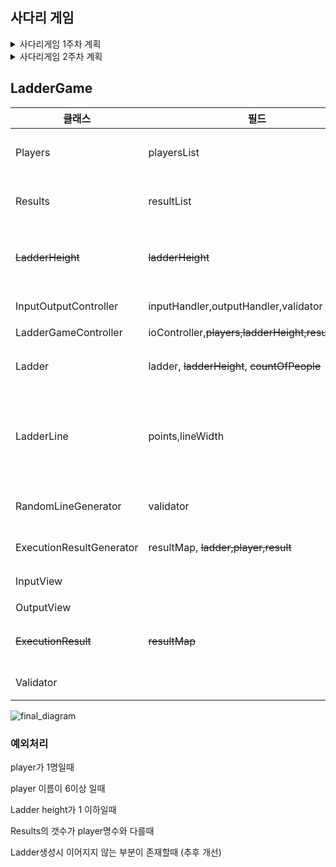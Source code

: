 ## 사다리 게임

<details>
<summary>사다리게임 1주차 계획</summary>
<div markdown="1">


**구현 사항**

- [x] [사다리게임 Step1 기본기능 구현(2023.3.6)](#사다리-게임-step1)

- [x] [사다리게임 Step2 (리팩토링) (2023.3.6)](#사다리-게임-step2)

- [x] [사다리게임 Step3 사다리 모양 개선(2023.3.7)](#사다리-게임-step3)

- [x] [사다리게임 Step4 (리팩토링) (2023.3.8)](#사다리-게임-step4)

- [x] [사다리게임 Step4 v2(리팩토링) (2023.3.9)](#사다리게임-step4-v2)

- [x] [사다리게임 Step4 v3(리팩토링) (2023.3.10)](#사다리-게임-step4-v3)

- [ ] [사다리게임 Step5]()

- [ ] [사다리게임 Step6]()



| 개념                                      | Step            |
| ----------------------------------------- | --------------- |
| StringBuilder & String Buffer             | Step1           |
| commitMessage 작성요령                    | Step2           |
| 클린코딩                                  | Step2           |
| 객체지향생활체조 원칙                     | Step4           |
| TestCode에서 터미널 입력 구현             | Step4           |
| object 형변환                             | Step4           |
| String.format()                           | Step4           |
| Error And Exception 종류 공부             | Step4  추가구현 |
| Assertion (org.junit, org.assertj 차이점) | Step4 추가구현  |
| java.lang                                 | Step4 추가구현  |
| ifPresent, isPresent,findFirst            | Step4 추가구현  |





## 사다리 게임 Step1

- [x] StringBuilder & String Buffer


- [x] n명의 사람과 m개의 사다리 개수를 입력한다.

- [x] 사다리 라인은 랜덤하게 있거나 없다. (`" - "` or `"  "`)

- [x] 사다리 생성 후 출력



### Step1 diagram



![step1_diagram(final)](https://raw.githubusercontent.com/CDBchan/Typora-img/main/img/step1_diagram(final).PNG)



## 사다리 게임 Step2

- [x] commitMessage 작성요령
- [x] 클린코딩
- [x] 메서드의 크기가 최대 10라인을 넘지 않도록 구현한다.
- [x] 들여쓰기(indent) depth를 2단계에서 1단계로 줄인다.
- [x] else를 사용하지 않는다.

### Step1과 비교했을때 개선 또는 구현 사항

- 2중 for문을 줄이기(indent depth를 2단계 ->1단계)
- 분기문 줄이기 (else를 사용하지 않는 방향으로 구현)



## 사다리 게임 Step3

- [x] 플레이어를 이름을 사용해서 추가 (이름은 최대 5글자)
- [x] 사람이름은 쉼표를 기준으로 구분
- [x] 사람 이름은 5글자를 기준으로 사다리 폭 증가
- [x] 사다리 라인이 겹치지 않도록 한다. (사다리가 다음과같이 생성되면 안된다. |-----|-----|)
- [x] 요구사항

> 구현을 할때 아래와 같은 **요구사항** 을 만족시키며 구현한다.
>
> - 메소드의 크기는 최대 10라인
> - indent depth를는 1단계
> - else 사용 X
> - ArrayList 와 Generic을 활용해 구현

### Step2와 비교했을때 개선 또는 구현 사항

- 클래스명을 좀더 직관적으로 변경

    - Main -> LadderGame .. 등

- InputHandler 클래스에 사용자의 이름 및 사다리 높이를 받는 메서드 getHeight,getName 메서드 구현

- Ladder클래스 안에 randomCheck 메서드를통해 사다리 라인이 겹치지 않도록 구현

- InputHandler 클래스에 사용자의 이름이 5글자가 넘는지 확인하는 validate 메서드 추가



### Step3 diagram

![step3_diagram](https://raw.githubusercontent.com/CDBchan/Typora-img/main/img/step3_diagram.PNG)



### Step3 결과

![step3_result](https://raw.githubusercontent.com/CDBchan/Typora-img/main/img/step3_result.PNG)



## 사다리게임 Step4

- [x] 객체지향생활체조 원칙
- [x] TestCode에서 터미널 입력 구현
- [x] object 형변환
- [x] String.format()

- [x] 패키지분리 및 적절한 접근제어자 사용
- [x] 로직을 구현하는 코드에 단위 테스트 구현

- [x] 코드 리팩토링



### Step3와 비교했을때 개선 또는 구현사항

- domain, View 패키지를 통해 클래스를 구분했다

- Ladder 클래스에 존재하는 ArrayList ladder를 출력하기위해 getter를 사용하는대신, toString()을 override 해 getter 메서드를 제거했다.

- InputOutputController 와 LadderGameController를 포함하는 controller패키지를 추가했다.

- 사다리의 Line의 상태를 가지고있는 LadderLine Class를 추가했다.

    - ![LadderLine](https://raw.githubusercontent.com/CDBchan/Typora-img/main/img/LadderLine.PNG)

      ArrayList ladder에 LadderLine클래스에 존재하는 ArrayList<boolean> points를 저장한다.

      LadderLine객체는 사다리에 존재하는 하나의 가로 라인을 나타낸다.

      ![ExampleOfLadder](https://raw.githubusercontent.com/CDBchan/Typora-img/main/img/ExampleOfLadder.PNG)

      위와같이 출력되는 사다리가 있다 가정할때 ArrayList ladder와 ArrayListPoints의 내부 값들의 다음과 같다.

      ![LadderLineEx](https://raw.githubusercontent.com/CDBchan/Typora-img/main/img/LadderLineEx.PNG)

      사다리의 첫번째줄에서 3번째에만 hung이 존재하기에 ArrayList<boolean> points 안에 값은 false/false/true/false가 된다.

      사다리 두번째줄은 false/true/false/true 가된다.. 이런식으로 ArrayList ladder에 LadderLine 객체를 저장한다.

- LadderLine에 points에 대한 validate 메서드 추가했다.(연속적인 true가 들어오는지 판단한다.)

### Step4 diagram

![step4_diagram](https://raw.githubusercontent.com/CDBchan/Typora-img/main/img/step4_diagram.PNG)





## 사다리게임 Step4 v2

- [x] Error And Exception 종류 공부

- [x] Assertion (org.junit, org.assertj 차이점)

- [x] java.lang 패키지

- [x] git 명령어 연습

- [x] 로직에 대한 테스트 코드 추가



### Step4와 비교했을때 개선 또는 구현사항

- InputHandler,OutputHandler보다는 패키지명에맞게 InputView,OutputView로 변경했다.
- 잘못된 입력이 들어왔을때 예외를 발생시키는 validate 메서드들을 추가했다
    - player가 1명이하일때 예외 발생
    - 사다리 높이가 1미만일때 예외 발생



### Step4 v2 diagram

![step4_v2_diagram](https://raw.githubusercontent.com/CDBchan/Typora-img/main/img/step4_v2_diagram.PNG)



## 사다리게임 Step4 v3

- [x] 전체적인 메서드명 및 변수명 수정
- [x] 전체적인 코드 리팩토링



### Step4 v3 diagram

![step4_v3_diagram](https://raw.githubusercontent.com/CDBchan/Typora-img/main/img/step4_v3_diagram.PNG)



### Step4 v2와 비교했을때 개선 또는 구현사항

- 메서드명만보고 동작을 유추할수 있도록 메서드명을 수정했다.
- LadderLine에 존재하는 validator를 포함하는 LinePointsValidator클래스를 만들어 주었다.


</div>
</details>

<details>
<summary>사다리게임 2주차 계획</summary>
<div markdown="1">

## 사다리게임 2주차 계획

### **주간계획**

- [ ] Java Programming 개념
- [ ] Object Chapter10까지 읽기
- [x] 사다리게임 5단계까지 구현
- [ ] (선택) 로또 게임
- [ ] Spring 복습

### **3.13 계획**

- [x] 사다리게임 Step5
- [ ] Java Programming 개념 10 까지
- [ ] Object Chapter4



## 사다리게임 Step5

- [x] 사다리 게임 결과 출력



## Step5 다이어그램

![step5_diagram](https://raw.githubusercontent.com/CDBchan/Typora-img/main/img/step5_diagram.PNG)



### Step4와 비교했을때 개선 또는 구현 사항

Line을 생성하는 일을 LadderLine이아닌 RandomLineGenerator클래스가 하도록 했다.

ExcutionResult 클래스에 LadderGame에 대한 결과를 Map형태로 가지고 있으며, user의 input에 따라 사다리게임 결과를 출력한다. 

### Step5 결과
![step5_결과](https://raw.githubusercontent.com/CDBchan/Typora-img/main/img/step5_결과.PNG)

### 3.14 계획

- [x] Java Programming 개념
    - [x] Java Collection Framework
        - [x] equals
        - [x] hashCode

    - [x] TDD Basic

- [ ] ~~Object Chapter4~~
- [x] Solid
- [x] OOP 4원칙
- [x] 사다리게임 Step5 테스트 코드


### 3.15 계획

- [x] OOP 원칙,Solid 원칙, Object책에 의거한 코드 리팩토링
    - [x] 네이밍 중복되지않게 수정
    - [x] 각 클래스별 기능 정리
    - [x] SRP
- [x] 사다리 생성시 연결 안되는 곳이 있으면 연결할수 있는 기능 추가

</div>
</details>

## LadderGame

| 클래스                   | 필드                                                | 기능                                                         |
| ------------------------ | --------------------------------------------------- | ------------------------------------------------------------ |
| Players                  | playersList                                         | ~~User로부터 players를 입력받고~~   ~~player에 대한 유효성 검사~~ |
| Results                  | resultList                                          | ~~User로부터 results를 입력받고~~  ~~result에 대한 유효성 검사~~ |
| ~~LadderHeight~~         | ~~ladderHeight~~                                    | ~~User로부터 ladderHeight를 입력받고~~ ~~ladderHeight에 대한 유효성 검사~~ |
| InputOutputController    | inputHandler,outputHandler,validator                | 모든 input과 output을 처리                                   |
| LadderGameController     | ioController,~~players,ladderHeight,result,ladder~~ | ladderGame을 control                                         |
| Ladder                   | ladder, ~~ladderHeight~~, ~~countOfPeople~~         | 사다리를 만들며, 사다를 탈수 있는 기능을 가지고 있다.        |
| LadderLine               | points,lineWidth                                    | RandomLineGenerator를 통해 사다리 Line을 만들며, player의 위치를 기준으로 좌우로 연결된 사다리의 유무를 판단하는 기능을 가지고 있다. |
| RandomLineGenerator      | validator                                           | 사다리 Line을 생성하는 기능 ~~및 유효성 검사를 한다.~~       |
| ExecutionResultGenerator | resultMap, ~~ladder,player,result~~                 | 사다리 게임의 결과를 Map형태로 저장한다.                     |
| InputView                |                                                     | console을 통해 입력을 받는 기능을 담당한다.                  |
| OutputView               |                                                     | 모든 출력을 담당한다.                                        |
| ~~ExecutionResult~~      | ~~resultMap~~                                       | ~~User로부터 player를 입력으로 받아 결과를 출력하는 기능을 가지고 있다.~~ |
| Validator                |                                                     | 모든 유효성검사를 담당한다.                                  |





![final_diagram](https://raw.githubusercontent.com/CDBchan/Typora-img/main/img/final_diagram.PNG)

### 예외처리

player가 1명일때

player 이름이 6이상 일때

Ladder height가 1 이하일때

Results의 갯수가 player명수와 다를때

Ladder생성시 이어지지 않는 부분이 존재할때 (추후 개선)

